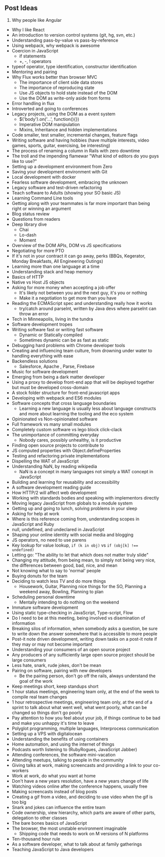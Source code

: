 ## Post Ideas

1. Why people like Angular
* Why I like React
* An introduction to version control systems (git, hg, svn, etc.)
* Understanding pass-by-value vs pass-by-reference
* Using webpack, why webpack is awesome
* Coercion in JavaScript
  * if statements
  * +, -, ! operators
* typeof operator, type identification, constructor identification
* Mentoring and pairing
* Why Flux works better than browser MVC
  * The importance of client side data stores
  * The importance of reproducing state
  * Use JS objects to hold state instead of the DOM
  * Use the DOM as write-only aside from forms
* Error handling in flux
* Introverted and going to conferences
* Legacy projects, using the DOM as a event system
  * $('body').on('...', function(){})
  * Imperative DOM manipulation
  * Mixins, Inheritance and hidden implementations
* Code smaller, test smaller, incremental changes, feature flags
* Writing software and having hobbies (have multiple interests, video games, sports, guitar, exercising, be interesting)
* The process of renaming a column in Rails with zero downtime
* The troll and the impending flamewar "What kind of editors do you guys like to use?"
* Setting up a development environment from Zero
* Saving your development environment with Git
* Local development with docker
* Fearless software development, embracing the unknown
* Legacy software and test-driven refactoring
* Teach software to Adults (showing your SO basic JS)
* Learning Command Line tools
* Getting along with your teammates is far more important than being right or winning an argument
* Blog status review
* Questions from readers
* Deep library dive
  * Chai
  * Lo-dash
  * Moment
* Overview of the DOM APIs, DOM vs JS specifications
* Negotiating for more PTO
* If it's not in your contract it can go away, perks (BBQs, Kegerator, Monday Breakfasts, All Engineering Outings)
* Learning more than one language at a time
* Understanding stack and heap memory
* Basics of HTTP
* Native vs Host JS objects
* Asking for more money when accepting a job offer
  * It's likely not between you and the next guy, it's you or nothing
  * Make it a negotiation to get more than you have
* Reading the ECMAScript spec and understanding really how it works
  * try/catch around parseInt, written by Java devs where parseInt can throw an error
* Tech in Minneapolis, living in the tundra
* Software development tropes
* Writing software fast or writing fast software
  * Dynamic or Statically compiled
  * Sometimes dynamic can be as fast as static
* Debugging hard problems with Chrome developer tools
* Creating and influencing team culture, from drowning under water to handling everything with ease
* Backendless solutions
  * Salesforce, Apache <Project>, Parse, Firebase
* Music for software development
* Emerging from being a dark matter developer
* Using a proxy to develop front-end app that will be deployed together but must be developed cross-domain
* A stock folder structure for front-end javascript apps
* Developing with webpack and ES6 modules
* Software concepts that cross language boundaries
  * Learning a new language is usually less about language constructs and more about learning the tooling and the eco system
* Opinionated vs Non-opinionated software
* Full framework vs many small modules
* Completely custom software vs lego block click-clack
* The unimportance of committing everyday
  * Nobody cares, possibly unhealthy, is it productive
* Finding open source projects to contribute to
* JS computed properties with Object.defineProperties
* Testing and refactoring private implementations
* Dispelling the WAT of JavaScript
* Understanding NaN, by reading wikipedia
  * NaN is a concept in many languages not simply a WAT concept in JavaScript
* Building and learning for reusability and accessibility
* A software development reading guide
* How HTTP/2 will affect web development
* Working with standards bodies and speaking with implementors directly
* Moving legacy JavaScript from globals to a module system
* Getting up and going to lunch, solving problems in your sleep
* Asking for help at work
* Where is this reference coming from, understanding scopes in JavaScript and Ruby
* null, undefined, and undeclared in JavaScript
* Shaping your online identity with social media and blogging
* JS operators, no need to use parens
* Key lookup for value lookup, `if (k in obj)` vs `if (obj[k] !== undefined)`
* Letting go: "The ability to let that which does not matter truly slide"
* Changing my attitude, from being mean, to simply not being very nice, the differences between good, bad, nice, and mean
* Not knowing what to say to 'normal' people
* Buying donuts for the team
* Deciding to watch less TV and do more things
  * Housework, Guitar, Planning nice things for the SO, Planning a weekend away, Bowling, Planning to plan
* Scheduling personal downtime
  * Mentally intending to do nothing on the weekend
* Immature software development
* Using static type-checking in JavaScript, Type-script, Flow
* Do I need to be at this meeting, being involved vs disemination of information
* Breaking silos of information, when somebody asks a question, be sure to write down the answer somewhere that is accessible to more people
* Post-it note driven development, writing down tasks on a post-it note if they may or may not become important
* Understanding your consumers of an open source project
* Any producers of any sufficiently large open source project should be large consumers
* Less hate, snark, rude jokes, don't be mean
* Pairing on software, pairing with new developers
  * Be the pairing person, don't go off the rails, always understand the goal of the work
* Keep meetings short, keep standups short
* 1 hour status meetings, engineering team only, at the end of the week to compile real team changes
* 1 hour retrospective meetings, engineering team only, at the end of a sprint to talk about what went well, what went poorly, what can be changed so things don't go poorly
* Pay attention to how you feel about your job, if things continue to be bad and make you unhappy it's time to leave
* Polyglot programming, multiple languages, Interprocess communication
* Setting up a VPS with digitalocean
* Understanding the benefits of using containers
* Home automation, and using the internet of things
* Podcasts worth listening to (RubyRogues, JavaScript Jabber)
* Attending conferences, the software mini-vacation
* Attending meetups, talking to people in the community
* Giving talks at work, making screencasts and providing a link to your co-workers
* Work at work, do what you want at home
* Don't have a new years resolution, have a new years change of life
* Watching videos online after the conference happens, usually free
* Making screencasts instead of blog posts
* Creating a gif from a video, and deciding to use video when the gif is too big
* Snark and jokes can influence the entire team
* Code ownership, view hierarchy, which parts are aware of other parts, delegation to other classes
* The bare bones basics of JavaScript
* The browser, the most unstable environment imaginable
  * Shipping code that needs to work on M versions of N platforms
* Ten-thousand hour rule
* As a software developer, what to talk about at family gatherings
* Teaching JavaScript to Java developers
